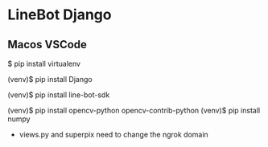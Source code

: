 # LineBot Django 

## Macos VSCode

$ pip install virtualenv

(venv)$ pip install Django

(venv)$ pip install line-bot-sdk

(venv)$ pip install opencv-python opencv-contrib-python 
(venv)$ pip install numpy

* views.py and superpix need to change the ngrok domain